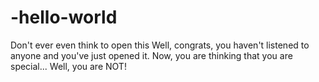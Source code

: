 # -hello-world
Don't ever even think to open this
Well, congrats, you haven't listened to anyone and you've just opened it.
Now, you are thinking that you are special... Well, you are NOT!
